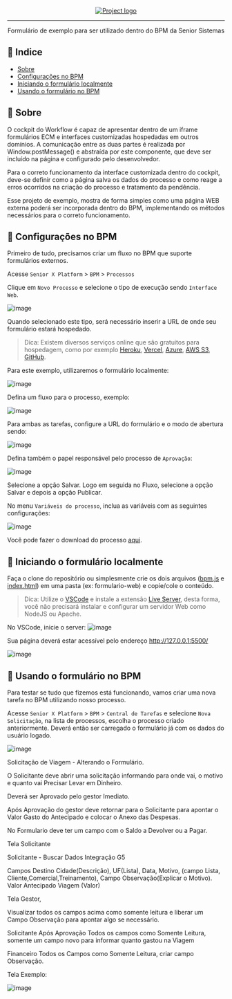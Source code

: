 <p align="center">
  <a href="" rel="noopener">
 <img src="https://dev.senior.com.br/wp-content/uploads/2017/11/Logo-Senior-2017_BRANCO-PNG.png" alt="Project logo"></a>
</p>

---

<p align="center"> Formulário de exemplo para ser utilizado dentro do BPM da Senior Sistemas
    <br> 
</p>

## 📝 Indice

- [Sobre](#about)
- [Configurações no BPM](#bpm_configuration)
- [Iniciando o formulário localmente](#onpremise_form)
- [Usando o formulário no BPM](#usage)

## 🧐 Sobre <a name = "about"></a>

O cockpit do Workflow é capaz de apresentar dentro de um iframe formulários ECM e interfaces customizadas hospedadas em outros domínios. A comunicação entre as duas partes é realizada por Window.postMessage() e abstraída por este componente, que deve ser incluído na página e configurado pelo desenvolvedor.

Para o correto funcionamento da interface customizada dentro do cockpit, deve-se definir como a página salva os dados do processo e como reage a erros ocorridos na criação do processo e tratamento da pendência.

Esse projeto de exemplo, mostra de forma simples como uma página WEB externa poderá ser incorporada dentro do BPM, implementando os métodos necessários para o correto funcionamento.

## 🏁 Configurações no BPM <a name = "bpm_configuration"></a>

Primeiro de tudo, precisamos criar um fluxo no BPM que suporte formulários externos.

Acesse `Senior X Platform` > `BPM` > `Processos`

Clique em `Novo Processo` e selecione o tipo de execução sendo `Interface Web`.

![image](https://user-images.githubusercontent.com/28518259/136276775-e3faec61-f51c-404f-86df-9622a05685de.png)

Quando selecionado este tipo, será necessário inserir a URL de onde seu formulário estará hospedado.

> Dica: Existem diversos serviços online que são gratuitos para hospedagem, como por exemplo  [Heroku](https://www.heroku.com/), [Vercel](https://vercel.com/), [Azure](https://azure.microsoft.com/pt-br/services/devops/), [AWS S3](https://aws.amazon.com/pt/s3/), [GitHub](https://pages.github.com/).

Para este exemplo, utilizaremos o formulário localmente:

![image](https://user-images.githubusercontent.com/28518259/136278388-ece55f9c-2cb4-4f8d-8979-674ef4e75bc3.png)

Defina um fluxo para o processo, exemplo:

![image](https://user-images.githubusercontent.com/28518259/136278622-db665ef3-8f65-4711-b21e-71b584974a57.png)

Para ambas as tarefas, configure a URL do formulário e o modo de abertura sendo:

![image](https://user-images.githubusercontent.com/28518259/136278807-c9d2658a-2c02-480f-bebe-2cb890f8db38.png)

Defina também o papel responsável pelo processo de `Aprovação`:

![image](https://user-images.githubusercontent.com/28518259/136284045-593e624e-42d9-4d24-8841-1d44066918bb.png)

Selecione a opção Salvar. Logo em seguida no Fluxo, selecione a opção Salvar e depois a opção Publicar.

No menu `Variáveis do processo`, inclua as variáveis com as seguintes configurações:

![image](https://user-images.githubusercontent.com/28518259/136278955-6c2f145f-5f5c-454a-99b7-d97c8e8ef05a.png)

Você pode fazer o download do processo [aqui](https://github.com/SeniorSA/bpm-example-form-web/files/7297043/Solicitacoes.de.Veiculos.zip).

## 🎈 Iniciando o formulário localmente <a name="onpremise_form"></a>

Faça o clone do repositório ou simplesmente crie os dois arquivos ([bpm.js](https://github.com/SeniorSA/bpm-example-form-web/blob/master/bpm.js) e [index.html](https://github.com/SeniorSA/bpm-example-form-web/blob/master/index.html)) em uma pasta (ex: formulario-web) e copie/cole o conteúdo.

> Dica: Utilize o [VSCode](https://code.visualstudio.com/) e instale a extensão [Live Server](https://marketplace.visualstudio.com/items?itemName=ritwickdey.LiveServer), desta forma, você não precisará instalar e configurar um servidor Web como NodeJS ou Apache.

No VSCode, inicie o server:
![image](https://user-images.githubusercontent.com/28518259/136282499-dea88408-126a-46d4-a4fa-44ec5f8df4f2.png)

Sua página deverá estar acessível pelo endereço http://127.0.0.1:5500/

![image](https://user-images.githubusercontent.com/28518259/136282836-48b447f1-3640-4493-a1f4-71b4320daa88.png)

## 🚀 Usando o formulário no BPM <a name = "usage"></a>

Para testar se tudo que fizemos está funcionando, vamos criar uma nova tarefa no BPM utilizando nosso processo.

Acesse `Senior X Platform` > `BPM` > `Central de Tarefas` e selecione `Nova Solicitação`, na lista de processos, escolha o processo criado anteriormente. Deverá então ser carregado o formulário já com os dados do usuário logado.

![image](https://user-images.githubusercontent.com/28518259/136284495-c1874784-0747-40cf-a61a-367711ea364e.png)


Solicitação de Viagem - Alterando o Formulário.
 
O Solicitante deve abrir uma solicitação informando para onde vai, o motivo e quanto vai Precisar Levar em Dinheiro. 

Deverá ser Aprovado pelo gestor Imediato. 

Após Aprovação do gestor deve retornar para o Solicitante  para apontar o Valor Gasto do Antecipado e colocar o Anexo das Despesas.
 
No Formulario deve ter um campo com o Saldo a Devolver ou a Pagar.
 
Tela Solicitante
 
Solicitante - Buscar Dados Integração G5

Campos Destino Cidade(Descrição),
UF(Lista),
Data,
Motivo, (campo Lista, Cliente,Comercial,Treinamento), 
Campo Observação(Explicar o Motivo). 
Valor Antecipado Viagem (Valor)
 
Tela Gestor,

Visualizar todos os campos acima como somente leitura e liberar um Campo Observação para apontar algo se necessário.
 
Solicitante Após Aprovação
Todos os campos como Somente Leitura, somente um campo novo para informar quanto gastou na Viagem
 
Financeiro
Todos os Campos como Somente Leitura, criar campo Observação.

Tela Exemplo:

![image](https://user-images.githubusercontent.com/30580018/188996787-105b9801-78a1-441d-96e5-f658bb048c72.png)

